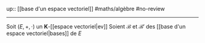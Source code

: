 up:: [[base d'un espace vectoriel]] 
#maths/algèbre #no-review 

---

Soit $(E, +, \cdot)$ un $\mathbf{K}$-[[espace vectoriel|ev]]
Soient $\mathscr{B}$ et $\mathscr{B}'$ des [[base d'un espace vectoriel|bases]] de $E$

